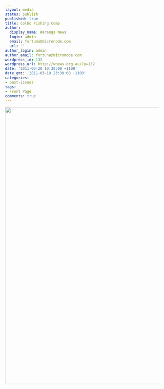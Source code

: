 ```yaml
---
layout: media
status: publish
published: true
title: Colbo Fishing Comp
author:
  display_name: Waranga News
  login: admin
  email: fortuna@micronode.com
  url: ''
author_login: admin
author_email: fortuna@micronode.com
wordpress_id: 132
wordpress_url: http://wnews.org.au/?p=132
date: '2011-03-20 10:38:00 +1100'
date_gmt: '2011-03-19 23:38:00 +1100'
categories:
- past-issues
tags:
- Front Page
comments: true
---
```


<a href="{{ site.url }}/images/2011/03/frontpage-20110310.pdf"><img class="alignnone size-full wp-image-130" title="Front Page 10 March 2011" src="{{ site.url }}/images/2011/03/frontpage-20110310.png" alt="" width="624" height="907" /></a>
